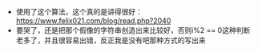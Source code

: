 
- 使用了这个算法，这个真的是讲得很好：https://www.felix021.com/blog/read.php?2040
- 要哭了，还是把那个假像的字符串创造出来比较好，否则i%2 == 0这种判断老多了，并且很容易出错，反正我是没有吧那种方式的写出来